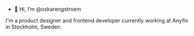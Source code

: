 - 👋 Hi, I’m @oskarengstroem

I'm a product designer and frontend developer currently working at Anyfin in Stockholm, Sweden.

<!---
oskarengstroem/oskarengstroem is a ✨ special ✨ repository because its `README.md` (this file) appears on your GitHub profile.
You can click the Preview link to take a look at your changes.
--->
